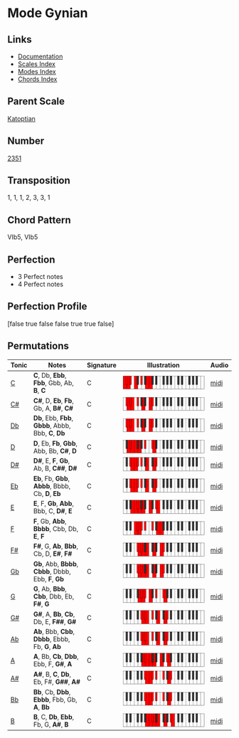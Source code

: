 # Mode Gynian

## Links

- [Documentation](README.md)
- [Scales Index](Scales.md)
- [Modes Index](Modes.md)
- [Chords Index](Chords.md)

## Parent Scale

[Katoptian](ScaleKatoptian.md)

## Number

[2351](https://ianring.com/musictheory/scales/2351)

## Transposition

1, 1, 1, 2, 3, 3, 1

## Chord Pattern

VIb5, VIb5

## Perfection

- 3 Perfect notes
- 4 Perfect notes

## Perfection Profile

[false true false false true true false]

## Permutations

| Tonic | Notes | Signature | Illustration | Audio |
|-------|-------|-----------|--------------|-------|
| [C](ModeCNaturalGynian.md) | **C**, Db, **Ebb**, **Fbb**, Gbb, Ab, **B**, **C** | C | ![CNaturalGynian](ModeCNaturalGynian.png) | [midi](https://github.com/edipermadi/music/blob/main/docs/ModeCNaturalGynian.mid?raw=true) |
| [C#](ModeCSharpGynian.md) | **C#**, D, **Eb**, **Fb**, Gb, A, **B#**, **C#** | C | ![CSharpGynian](ModeCSharpGynian.png) | [midi](https://github.com/edipermadi/music/blob/main/docs/ModeCSharpGynian.mid?raw=true) |
| [Db](ModeDFlatGynian.md) | **Db**, Ebb, **Fbb**, **Gbbb**, Abbb, Bbb, **C**, **Db** | C | ![DFlatGynian](ModeDFlatGynian.png) | [midi](https://github.com/edipermadi/music/blob/main/docs/ModeDFlatGynian.mid?raw=true) |
| [D](ModeDNaturalGynian.md) | **D**, Eb, **Fb**, **Gbb**, Abb, Bb, **C#**, **D** | C | ![DNaturalGynian](ModeDNaturalGynian.png) | [midi](https://github.com/edipermadi/music/blob/main/docs/ModeDNaturalGynian.mid?raw=true) |
| [D#](ModeDSharpGynian.md) | **D#**, E, **F**, **Gb**, Ab, B, **C##**, **D#** | C | ![DSharpGynian](ModeDSharpGynian.png) | [midi](https://github.com/edipermadi/music/blob/main/docs/ModeDSharpGynian.mid?raw=true) |
| [Eb](ModeEFlatGynian.md) | **Eb**, Fb, **Gbb**, **Abbb**, Bbbb, Cb, **D**, **Eb** | C | ![EFlatGynian](ModeEFlatGynian.png) | [midi](https://github.com/edipermadi/music/blob/main/docs/ModeEFlatGynian.mid?raw=true) |
| [E](ModeENaturalGynian.md) | **E**, F, **Gb**, **Abb**, Bbb, C, **D#**, **E** | C | ![ENaturalGynian](ModeENaturalGynian.png) | [midi](https://github.com/edipermadi/music/blob/main/docs/ModeENaturalGynian.mid?raw=true) |
| [F](ModeFNaturalGynian.md) | **F**, Gb, **Abb**, **Bbbb**, Cbb, Db, **E**, **F** | C | ![FNaturalGynian](ModeFNaturalGynian.png) | [midi](https://github.com/edipermadi/music/blob/main/docs/ModeFNaturalGynian.mid?raw=true) |
| [F#](ModeFSharpGynian.md) | **F#**, G, **Ab**, **Bbb**, Cb, D, **E#**, **F#** | C | ![FSharpGynian](ModeFSharpGynian.png) | [midi](https://github.com/edipermadi/music/blob/main/docs/ModeFSharpGynian.mid?raw=true) |
| [Gb](ModeGFlatGynian.md) | **Gb**, Abb, **Bbbb**, **Cbbb**, Dbbb, Ebb, **F**, **Gb** | C | ![GFlatGynian](ModeGFlatGynian.png) | [midi](https://github.com/edipermadi/music/blob/main/docs/ModeGFlatGynian.mid?raw=true) |
| [G](ModeGNaturalGynian.md) | **G**, Ab, **Bbb**, **Cbb**, Dbb, Eb, **F#**, **G** | C | ![GNaturalGynian](ModeGNaturalGynian.png) | [midi](https://github.com/edipermadi/music/blob/main/docs/ModeGNaturalGynian.mid?raw=true) |
| [G#](ModeGSharpGynian.md) | **G#**, A, **Bb**, **Cb**, Db, E, **F##**, **G#** | C | ![GSharpGynian](ModeGSharpGynian.png) | [midi](https://github.com/edipermadi/music/blob/main/docs/ModeGSharpGynian.mid?raw=true) |
| [Ab](ModeAFlatGynian.md) | **Ab**, Bbb, **Cbb**, **Dbbb**, Ebbb, Fb, **G**, **Ab** | C | ![AFlatGynian](ModeAFlatGynian.png) | [midi](https://github.com/edipermadi/music/blob/main/docs/ModeAFlatGynian.mid?raw=true) |
| [A](ModeANaturalGynian.md) | **A**, Bb, **Cb**, **Dbb**, Ebb, F, **G#**, **A** | C | ![ANaturalGynian](ModeANaturalGynian.png) | [midi](https://github.com/edipermadi/music/blob/main/docs/ModeANaturalGynian.mid?raw=true) |
| [A#](ModeASharpGynian.md) | **A#**, B, **C**, **Db**, Eb, F#, **G##**, **A#** | C | ![ASharpGynian](ModeASharpGynian.png) | [midi](https://github.com/edipermadi/music/blob/main/docs/ModeASharpGynian.mid?raw=true) |
| [Bb](ModeBFlatGynian.md) | **Bb**, Cb, **Dbb**, **Ebbb**, Fbb, Gb, **A**, **Bb** | C | ![BFlatGynian](ModeBFlatGynian.png) | [midi](https://github.com/edipermadi/music/blob/main/docs/ModeBFlatGynian.mid?raw=true) |
| [B](ModeBNaturalGynian.md) | **B**, C, **Db**, **Ebb**, Fb, G, **A#**, **B** | C | ![BNaturalGynian](ModeBNaturalGynian.png) | [midi](https://github.com/edipermadi/music/blob/main/docs/ModeBNaturalGynian.mid?raw=true) |
